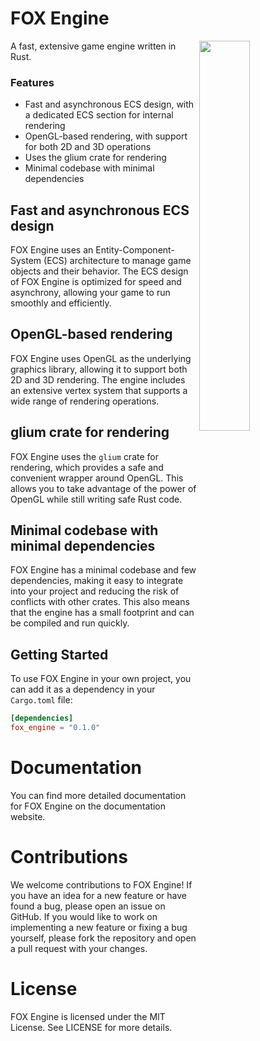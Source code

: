 # FOX Engine
<img src="https://raw.githubusercontent.com/therealnv6/fox/main/screenshots/example1.png" width="40%" align="right">

A fast, extensive game engine written in Rust.

### Features
* Fast and asynchronous ECS design, with a dedicated ECS section for internal rendering
* OpenGL-based rendering, with support for both 2D and 3D operations
* Uses the glium crate for rendering
* Minimal codebase with minimal dependencies

## Fast and asynchronous ECS design

FOX Engine uses an Entity-Component-System (ECS) architecture to manage game objects and their behavior. The ECS design of FOX Engine is optimized for speed and asynchrony, allowing your game to run smoothly and efficiently.
## OpenGL-based rendering

FOX Engine uses OpenGL as the underlying graphics library, allowing it to support both 2D and 3D rendering. The engine includes an extensive vertex system that supports a wide range of rendering operations.
## glium crate for rendering

FOX Engine uses the `glium` crate for rendering, which provides a safe and convenient wrapper around OpenGL. This allows you to take advantage of the power of OpenGL while still writing safe Rust code.
## Minimal codebase with minimal dependencies

FOX Engine has a minimal codebase and few dependencies, making it easy to integrate into your project and reducing the risk of conflicts with other crates. This also means that the engine has a small footprint and can be compiled and run quickly.
## Getting Started

To use FOX Engine in your own project, you can add it as a dependency in your `Cargo.toml` file:

```toml
[dependencies]
fox_engine = "0.1.0"
```

# Documentation

You can find more detailed documentation for FOX Engine on the documentation website.
# Contributions

We welcome contributions to FOX Engine! If you have an idea for a new feature or have found a bug, please open an issue on GitHub. If you would like to work on implementing a new feature or fixing a bug yourself, please fork the repository and open a pull request with your changes.
# License

FOX Engine is licensed under the MIT License. See LICENSE for more details.